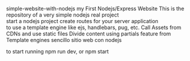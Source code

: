 simple-website-with-nodejs
my First Nodejs/Express Website This is the repository of a very simple nodejs real project  
start a nodejs project 
create routes for your server application  
to use a template engine like ejs, handlebars, pug, etc. 
Call Assets from CDNs and use static files 
Divide content using partials feature from Template engines sencillo sitio web con nodejs

to start running
npm run dev, or
npm start
